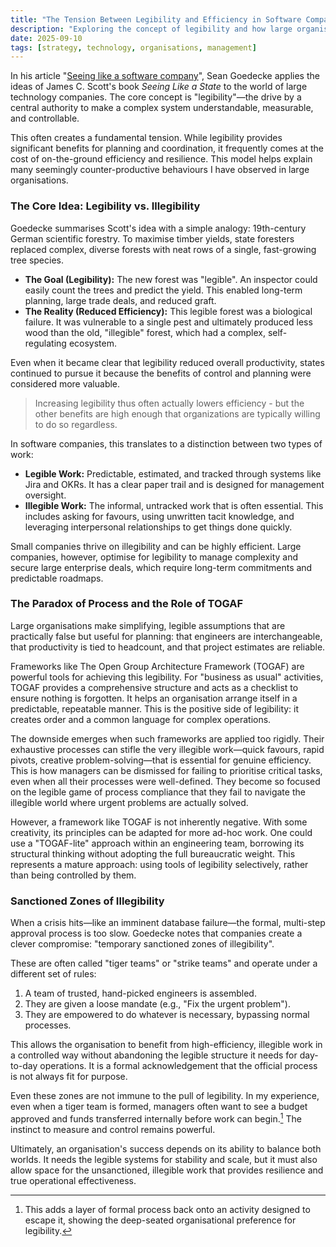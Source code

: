 ```yaml
---
title: "The Tension Between Legibility and Efficiency in Software Companies"
description: "Exploring the concept of legibility and how large organisations often prioritise it over real efficiency, based on an article by Sean Goedecke."
date: 2025-09-10
tags: [strategy, technology, organisations, management]
---
```


In his article "[Seeing like a software company](https://www.seangoedecke.com/seeing-like-a-software-company)", Sean Goedecke applies the ideas of James C. Scott's book *Seeing Like a State* to the world of large technology companies. The core concept is "legibility"—the drive by a central authority to make a complex system understandable, measurable, and controllable.

This often creates a fundamental tension. While legibility provides significant benefits for planning and coordination, it frequently comes at the cost of on-the-ground efficiency and resilience. This model helps explain many seemingly counter-productive behaviours I have observed in large organisations.

### The Core Idea: Legibility vs. Illegibility

Goedecke summarises Scott's idea with a simple analogy: 19th-century German scientific forestry. To maximise timber yields, state foresters replaced complex, diverse forests with neat rows of a single, fast-growing tree species.

*   **The Goal (Legibility):** The new forest was "legible". An inspector could easily count the trees and predict the yield. This enabled long-term planning, large trade deals, and reduced graft.
*   **The Reality (Reduced Efficiency):** This legible forest was a biological failure. It was vulnerable to a single pest and ultimately produced less wood than the old, "illegible" forest, which had a complex, self-regulating ecosystem.

Even when it became clear that legibility reduced overall productivity, states continued to pursue it because the benefits of control and planning were considered more valuable.

> Increasing legibility thus often actually lowers efficiency - but the other benefits are high enough that organizations are typically willing to do so regardless.

In software companies, this translates to a distinction between two types of work:

*   **Legible Work:** Predictable, estimated, and tracked through systems like Jira and OKRs. It has a clear paper trail and is designed for management oversight.
*   **Illegible Work:** The informal, untracked work that is often essential. This includes asking for favours, using unwritten tacit knowledge, and leveraging interpersonal relationships to get things done quickly.

Small companies thrive on illegibility and can be highly efficient. Large companies, however, optimise for legibility to manage complexity and secure large enterprise deals, which require long-term commitments and predictable roadmaps.

### The Paradox of Process and the Role of TOGAF

Large organisations make simplifying, legible assumptions that are practically false but useful for planning: that engineers are interchangeable, that productivity is tied to headcount, and that project estimates are reliable.

Frameworks like The Open Group Architecture Framework (TOGAF) are powerful tools for achieving this legibility. For "business as usual" activities, TOGAF provides a comprehensive structure and acts as a checklist to ensure nothing is forgotten. It helps an organisation arrange itself in a predictable, repeatable manner. This is the positive side of legibility: it creates order and a common language for complex operations.

The downside emerges when such frameworks are applied too rigidly. Their exhaustive processes can stifle the very illegible work—quick favours, rapid pivots, creative problem-solving—that is essential for genuine efficiency. This is how managers can be dismissed for failing to prioritise critical tasks, even when all their processes were well-defined. They become so focused on the legible game of process compliance that they fail to navigate the illegible world where urgent problems are actually solved.

However, a framework like TOGAF is not inherently negative. With some creativity, its principles can be adapted for more ad-hoc work. One could use a "TOGAF-lite" approach within an engineering team, borrowing its structural thinking without adopting the full bureaucratic weight. This represents a mature approach: using tools of legibility selectively, rather than being controlled by them.

### Sanctioned Zones of Illegibility

When a crisis hits—like an imminent database failure—the formal, multi-step approval process is too slow. Goedecke notes that companies create a clever compromise: "temporary sanctioned zones of illegibility".

These are often called "tiger teams" or "strike teams" and operate under a different set of rules:
1.  A team of trusted, hand-picked engineers is assembled.
2.  They are given a loose mandate (e.g., "Fix the urgent problem").
3.  They are empowered to do whatever is necessary, bypassing normal processes.

This allows the organisation to benefit from high-efficiency, illegible work in a controlled way without abandoning the legible structure it needs for day-to-day operations. It is a formal acknowledgement that the official process is not always fit for purpose.

Even these zones are not immune to the pull of legibility. In my experience, even when a tiger team is formed, managers often want to see a budget approved and funds transferred internally before work can begin.[^1] The instinct to measure and control remains powerful.

Ultimately, an organisation's success depends on its ability to balance both worlds. It needs the legible systems for stability and scale, but it must also allow space for the unsanctioned, illegible work that provides resilience and true operational effectiveness.

[^1]: This adds a layer of formal process back onto an activity designed to escape it, showing the deep-seated organisational preference for legibility.
